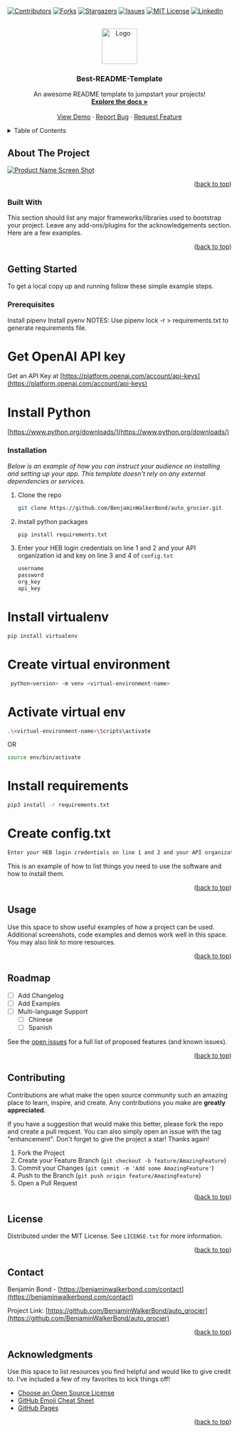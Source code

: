 <!-- Improved compatibility of back to top link: See: https://github.com/BenjaminWalkerBond/auto_grocier/pull/73 -->
<a name="readme-top"></a>
<!--
*** Thanks for checking out the Best-README-Template. If you have a suggestion
*** that would make this better, please fork the repo and create a pull request
*** or simply open an issue with the tag "enhancement".
*** Don't forget to give the project a star!
*** Thanks again! Now go create something AMAZING! :D
-->



<!-- PROJECT SHIELDS -->
<!--
*** I'm using markdown "reference style" links for readability.
*** Reference links are enclosed in brackets [ ] instead of parentheses ( ).
*** See the bottom of this document for the declaration of the reference variables
*** for contributors-url, forks-url, etc. This is an optional, concise syntax you may use.
*** https://www.markdownguide.org/basic-syntax/#reference-style-links
-->
[![Contributors][contributors-shield]][contributors-url]
[![Forks][forks-shield]][forks-url]
[![Stargazers][stars-shield]][stars-url]
[![Issues][issues-shield]][issues-url]
[![MIT License][license-shield]][license-url]
[![LinkedIn][linkedin-shield]][linkedin-url]



<!-- PROJECT LOGO -->
<br />
<div align="center">
  <a href="https://github.com/BenjaminWalkerBond/auto_grocier">
    <img src="images/logo.png" alt="Logo" width="80" height="80">
  </a>

  <h3 align="center">Best-README-Template</h3>

  <p align="center">
    An awesome README template to jumpstart your projects!
    <br />
    <a href="https://github.com/BenjaminWalkerBond/auto_grocier"><strong>Explore the docs »</strong></a>
    <br />
    <br />
    <a href="https://github.com/BenjaminWalkerBond/auto_grocier">View Demo</a>
    ·
    <a href="https://github.com/BenjaminWalkerBond/auto_grocier/issues">Report Bug</a>
    ·
    <a href="https://github.com/BenjaminWalkerBond/auto_grocier/issues">Request Feature</a>
  </p>
</div>



<!-- TABLE OF CONTENTS -->
<details>
  <summary>Table of Contents</summary>
  <ol>
    <li>
      <a href="#about-the-project">About The Project</a>
      <ul>
        <li><a href="#built-with">Built With</a></li>
      </ul>
    </li>
    <li>
      <a href="#getting-started">Getting Started</a>
      <ul>
        <li><a href="#prerequisites">Prerequisites</a></li>
        <li><a href="#installation">Installation</a></li>
      </ul>
    </li>
    <li><a href="#usage">Usage</a></li>
    <li><a href="#roadmap">Roadmap</a></li>
    <li><a href="#contributing">Contributing</a></li>
    <li><a href="#license">License</a></li>
    <li><a href="#contact">Contact</a></li>
    <li><a href="#acknowledgments">Acknowledgments</a></li>
  </ol>
</details>



<!-- ABOUT THE PROJECT -->
## About The Project

[![Product Name Screen Shot][product-screenshot]](https://example.com)




<p align="right">(<a href="#readme-top">back to top</a>)</p>



### Built With

This section should list any major frameworks/libraries used to bootstrap your project. Leave any add-ons/plugins for the acknowledgements section. Here are a few examples.



<p align="right">(<a href="#readme-top">back to top</a>)</p>



<!-- GETTING STARTED -->
## Getting Started

To get a local copy up and running follow these simple example steps.

### Prerequisites

Install pipenv
Install pyenv
NOTES: Use pipenv lock -r > requirements.txt to generate requirements file.

# Get OpenAI API key
Get an API Key at [https://platform.openai.com/account/api-keys](https://platform.openai.com/account/api-keys)

# Install Python 
[https://www.python.org/downloads/](https://www.python.org/downloads/)


### Installation

_Below is an example of how you can instruct your audience on installing and setting up your app. This template doesn't rely on any external dependencies or services._


1. Clone the repo
   ```sh
   git clone https://github.com/BenjaminWalkerBond/auto_grocier.git
   ```
2. Install python packages
   ```sh
   pip install requirements.txt
   ```
3. Enter your HEB login credentials on line 1 and 2 and your API organization id and key on line 3 and 4 of `config.txt`
   ```js
   username
   password
   org_key
   api_key
   ```
# Install virtualenv
```sh
pip install virtualenv
```

# Create virtual environment
```sh
 python<version> -m venv <virtual-environment-name> 
```

# Activate virtual env
```sh
.\<virtual-environment-name>\Scripts\activate
```
  OR
```sh
source env/bin/activate
```

# Install requirements
```sh
pip3 install -r requirements.txt
```
# Create config.txt
```sh
Enter your HEB login credentials on line 1 and 2 and your API organization id and key on line 3 and 4 of `config.txt`
```

This is an example of how to list things you need to use the software and how to install them.
<p align="right">(<a href="#readme-top">back to top</a>)</p>



<!-- USAGE EXAMPLES -->
## Usage

Use this space to show useful examples of how a project can be used. Additional screenshots, code examples and demos work well in this space. You may also link to more resources.

<!-- _For more examples, please refer to the [Documentation](https://example.com)_ -->

<p align="right">(<a href="#readme-top">back to top</a>)</p>



<!-- ROADMAP -->
## Roadmap

- [ ] Add Changelog
- [ ] Add Examples
- [ ] Multi-language Support
    - [ ] Chinese
    - [ ] Spanish

See the [open issues](https://github.com/BenjaminWalkerBond/auto_grocier/issues) for a full list of proposed features (and known issues).

<p align="right">(<a href="#readme-top">back to top</a>)</p>



<!-- CONTRIBUTING -->
## Contributing

Contributions are what make the open source community such an amazing place to learn, inspire, and create. Any contributions you make are **greatly appreciated**.

If you have a suggestion that would make this better, please fork the repo and create a pull request. You can also simply open an issue with the tag "enhancement".
Don't forget to give the project a star! Thanks again!

1. Fork the Project
2. Create your Feature Branch (`git checkout -b feature/AmazingFeature`)
3. Commit your Changes (`git commit -m 'Add some AmazingFeature'`)
4. Push to the Branch (`git push origin feature/AmazingFeature`)
5. Open a Pull Request

<p align="right">(<a href="#readme-top">back to top</a>)</p>



<!-- LICENSE -->
## License

Distributed under the MIT License. See `LICENSE.txt` for more information.

<p align="right">(<a href="#readme-top">back to top</a>)</p>



<!-- CONTACT -->
## Contact

Benjamin Bond - [https://benjaminwalkerbond.com/contact](https://benjaminwalkerbond.com/contact)

Project Link: [https://github.com/BenjaminWalkerBond/auto_grocier](https://github.com/BenjaminWalkerBond/auto_grocier)

<p align="right">(<a href="#readme-top">back to top</a>)</p>



<!-- ACKNOWLEDGMENTS -->
## Acknowledgments

Use this space to list resources you find helpful and would like to give credit to. I've included a few of my favorites to kick things off!

* [Choose an Open Source License](https://choosealicense.com)
* [GitHub Emoji Cheat Sheet](https://www.webpagefx.com/tools/emoji-cheat-sheet)
* [GitHub Pages](https://pages.github.com)

<p align="right">(<a href="#readme-top">back to top</a>)</p>



<!-- MARKDOWN LINKS & IMAGES -->
<!-- https://www.markdownguide.org/basic-syntax/#reference-style-links -->
[contributors-shield]: https://img.shields.io/github/contributors/BenjaminWalkerBond/auto_grocier.svg?style=for-the-badge
[contributors-url]: https://github.com/BenjaminWalkerBond/auto_grocier/graphs/contributors
[forks-shield]: https://img.shields.io/github/forks/BenjaminWalkerBond/auto_grocier.svg?style=for-the-badge
[forks-url]: https://github.com/BenjaminWalkerBond/auto_grocier/network/members
[stars-shield]: https://img.shields.io/github/stars/BenjaminWalkerBond/auto_grocier.svg?style=for-the-badge
[stars-url]: https://github.com/BenjaminWalkerBond/auto_grocier/stargazers
[issues-shield]: https://img.shields.io/github/issues/BenjaminWalkerBond/auto_grocier.svg?style=for-the-badge
[issues-url]: https://github.com/BenjaminWalkerBond/auto_grocier/issues
[license-shield]: https://img.shields.io/github/license/BenjaminWalkerBond/auto_grocier.svg?style=for-the-badge
[license-url]: https://github.com/BenjaminWalkerBond/auto_grocier/blob/master/LICENSE.txt
[linkedin-shield]: https://img.shields.io/badge/-LinkedIn-black.svg?style=for-the-badge&logo=linkedin&colorB=555
[linkedin-url]: https://linkedin.com/in/othneildrew
[product-screenshot]: images/screenshot.png
[Next.js]: https://img.shields.io/badge/next.js-000000?style=for-the-badge&logo=nextdotjs&logoColor=white
[chatgpt-url]: https://openai.com/blog/chatgpt